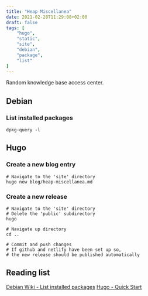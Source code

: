 ```yaml
---
title: "Heap Miscellanea"
date: 2021-02-28T11:29:08+02:00
draft: false
tags: [
    "hugo",
    "static",
    "site",
    "debian",
    "package",
    "list"
]
---
```


Random knowledge base access center.
<!--more-->

## Debian

### List installed packages

```mason
dpkg-query -l
```

## Hugo

### Create a new blog entry

```mason
# Navigate to the 'site' directory
hugo new blog/heap-miscellanea.md
```

### Create a new release
```mason
# Navigate to the 'site' directory
# Delete the 'public' subdirectory
hugo

# Navigate up directory
cd ..

# Commit and push changes
# If github and netlify have been set up so,
# the new release should be published automatically
```

## Reading list

[Debian Wiki - List installed packages](https://wiki.debian.org/AptCLI#List_installed_packages)
[Hugo - Quick Start](https://gohugo.io/getting-started/quick-start/)

